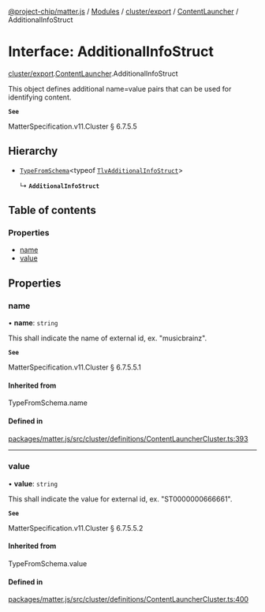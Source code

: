 [@project-chip/matter.js](../README.md) / [Modules](../modules.md) / [cluster/export](../modules/cluster_export.md) / [ContentLauncher](../modules/cluster_export.ContentLauncher.md) / AdditionalInfoStruct

# Interface: AdditionalInfoStruct

[cluster/export](../modules/cluster_export.md).[ContentLauncher](../modules/cluster_export.ContentLauncher.md).AdditionalInfoStruct

This object defines additional name=value pairs that can be used for identifying content.

**`See`**

MatterSpecification.v11.Cluster § 6.7.5.5

## Hierarchy

- [`TypeFromSchema`](../modules/tlv_export.md#typefromschema)\<typeof [`TlvAdditionalInfoStruct`](../modules/cluster_export.ContentLauncher.md#tlvadditionalinfostruct)\>

  ↳ **`AdditionalInfoStruct`**

## Table of contents

### Properties

- [name](cluster_export.ContentLauncher.AdditionalInfoStruct.md#name)
- [value](cluster_export.ContentLauncher.AdditionalInfoStruct.md#value)

## Properties

### name

• **name**: `string`

This shall indicate the name of external id, ex. "musicbrainz".

**`See`**

MatterSpecification.v11.Cluster § 6.7.5.5.1

#### Inherited from

TypeFromSchema.name

#### Defined in

[packages/matter.js/src/cluster/definitions/ContentLauncherCluster.ts:393](https://github.com/project-chip/matter.js/blob/2d9f2165d2672864fda3496a6d0d5f93597f82c6/packages/matter.js/src/cluster/definitions/ContentLauncherCluster.ts#L393)

___

### value

• **value**: `string`

This shall indicate the value for external id, ex. "ST0000000666661".

**`See`**

MatterSpecification.v11.Cluster § 6.7.5.5.2

#### Inherited from

TypeFromSchema.value

#### Defined in

[packages/matter.js/src/cluster/definitions/ContentLauncherCluster.ts:400](https://github.com/project-chip/matter.js/blob/2d9f2165d2672864fda3496a6d0d5f93597f82c6/packages/matter.js/src/cluster/definitions/ContentLauncherCluster.ts#L400)
